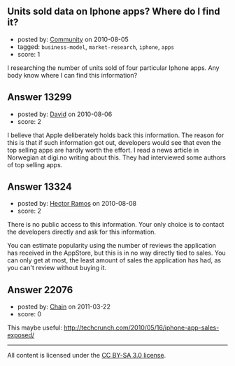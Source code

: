 ## Units sold data on Iphone apps? Where do I find it?

- posted by: [Community](https://stackexchange.com/users/-1/-1-community) on 2010-08-05
- tagged: `business-model`, `market-research`, `iphone`, `apps`
- score: 1

I researching the number of units sold of four particular Iphone apps.  Any body know where I can find this information?


## Answer 13299

- posted by: [David](https://stackexchange.com/users/-1/2684-david) on 2010-08-06
- score: 2

I believe that Apple deliberately holds back this information. The reason for this is that if such information got out, developers would see that even the top selling apps are hardly worth the effort. I read a news article in Norwegian at digi.no writing about this. They had interviewed some authors of top selling apps.


## Answer 13324

- posted by: [Hector Ramos](https://stackexchange.com/users/-1/514-hector-ramos) on 2010-08-08
- score: 2

There is no public access to this information. Your only choice is to contact the developers directly and ask for this information.

You can estimate popularity using the number of reviews the application has received in the AppStore, but this is in no way directly tied to sales. You can only get at most, the least amount of sales the application has had, as you can't review without buying it.


## Answer 22076

- posted by: [Chain](https://stackexchange.com/users/-1/7220-chain) on 2011-03-22
- score: 0

This maybe useful:
http://techcrunch.com/2010/05/16/iphone-app-sales-exposed/



---

All content is licensed under the [CC BY-SA 3.0 license](https://creativecommons.org/licenses/by-sa/3.0/).
